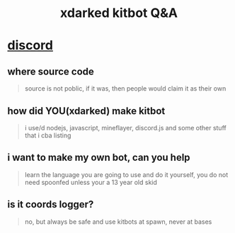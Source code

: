 <div align="center">
<h1>xdarked kitbot Q&A</h1>
</div>

# [discord](https://discord.gg/93zkUCZfzQ) 

## where source code
>source is not poblic, if it was, then people would claim it as their own

## how did YOU(xdarked) make kitbot
>i use/d nodejs, javascript, mineflayer, discord.js and some other stuff that i cba listing 

## i want to make my own bot, can you help
>learn the language you are going to use and do it yourself, you do not need spoonfed unless your a 13 year old skid

## is it coords logger?
>no, but always be safe and use kitbots at spawn, never at bases
